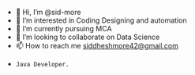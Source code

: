 - 👋 Hi, I’m @sid-more
- 👀 I’m interested in Coding Designing and automation
- 🌱 I’m currently pursuing MCA 
- 💞️ I’m looking to collaborate on Data Science
- 📫 How to reach me siddheshmore42@gmail.com
-     Java Developer.

<!---
sid-more/sid-more is a ✨ special ✨ repository because its `README.md` (this file) appears on your GitHub profile.
You can click the Preview link to take a look at your changes.
--->
